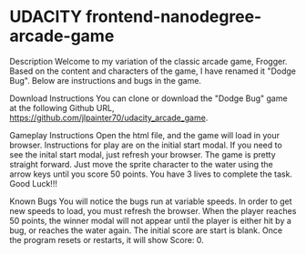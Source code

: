 UDACITY frontend-nanodegree-arcade-game
===============================

Description
Welcome to my variation of the classic arcade game, Frogger.  Based on the content and characters of the game, I have renamed it "Dodge Bug".  Below are instructions and bugs in the game.

Download Instructions
You can clone or download the "Dodge Bug" game at the following Github URL, https://github.com/jlpainter70/udacity_arcade_game.

Gameplay Instructions
Open the html file, and the game will load in your browser.  Instructions for play are on the initial start modal.  If you need to see the inital start modal, just refresh your browser.  The game is pretty straight forward.  Just move the sprite character to the water using the arrow keys until you score 50 points.  You have 3 lives to complete the task.  Good Luck!!!

Known Bugs
You will notice the bugs run at variable speeds.  In order to get new speeds to load, you must refresh the browser.
When the player reaches 50 points, the winner modal will not appear until the player is either hit by a bug, or reaches the water again.
The initial score are start is blank.  Once the program resets or restarts, it will show Score: 0.
